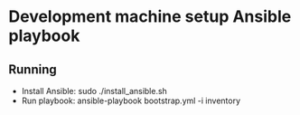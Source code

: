 # Development machine setup Ansible playbook

## Running
* Install Ansible:
    sudo ./install_ansible.sh
* Run playbook:
    ansible-playbook bootstrap.yml -i inventory

